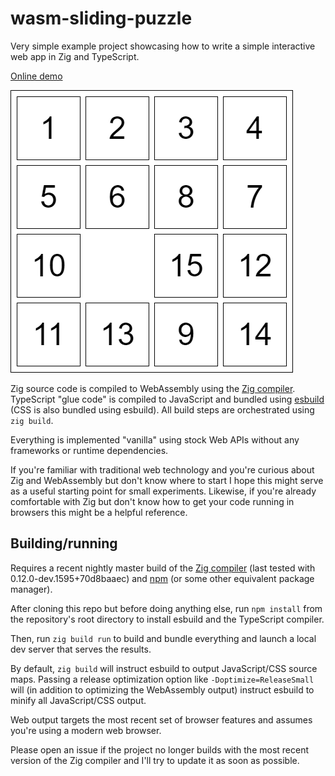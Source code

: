 # wasm-sliding-puzzle

Very simple example project showcasing how to write a simple interactive web app in Zig and TypeScript.

[Online demo](https://castholm.github.io/wasm-sliding-puzzle)

![Screenshot](screenshot.png)

Zig source code is compiled to WebAssembly using the [Zig compiler](https://ziglang.org/). TypeScript "glue code" is
compiled to JavaScript and bundled using [esbuild](https://esbuild.github.io/) (CSS is also bundled using esbuild). All
build steps are orchestrated using `zig build`.

Everything is implemented "vanilla" using stock Web APIs without any frameworks or runtime dependencies.

If you're familiar with traditional web technology and you're curious about Zig and WebAssembly but don't know where to
start I hope this might serve as a useful starting point for small experiments. Likewise, if you're already comfortable
with Zig but don't know how to get your code running in browsers this might be a helpful reference.

## Building/running

Requires a recent nightly master build of the [Zig compiler](https://ziglang.org/download/#release-master) (last tested
with 0.12.0-dev.1595+70d8baaec) and [npm](https://docs.npmjs.com/downloading-and-installing-node-js-and-npm) (or some
other equivalent package manager).

After cloning this repo but before doing anything else, run `npm install` from the repository's root directory to
install esbuild and the TypeScript compiler.

Then, run `zig build run` to build and bundle everything and launch a local dev server that serves the results.

By default, `zig build` will instruct esbuild to output JavaScript/CSS source maps. Passing a release optimization
option like `-Doptimize=ReleaseSmall` will (in addition to optimizing the WebAssembly output) instruct esbuild to minify
all JavaScript/CSS output.

Web output targets the most recent set of browser features and assumes you're using a modern web browser.

Please open an issue if the project no longer builds with the most recent version of the Zig compiler and I'll try to
update it as soon as possible.
